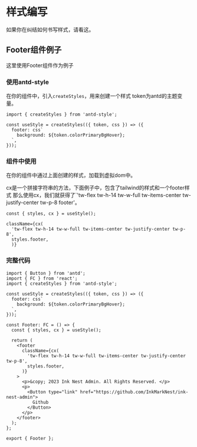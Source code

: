 # 样式编写

如果你在纠结如何书写样式，请看这。

## Footer组件例子

这里使用Footer组件作为例子

### 使用antd-style

在你的组件中，引入`createStyles`，用来创建一个样式
token为antd的主题变量。

``` tsx
import { createStyles } from 'antd-style';

const useStyle = createStyles(({ token, css }) => ({
  footer: css`
    background: ${token.colorPrimaryBgHover};
  `,
}));
```

### 组件中使用

在你的组件中通过上面创建的样式，加载到虚拟dom中。

cx是一个拼接字符串的方法，下面例子中，包含了tailwind的样式和一个footer样式
那么使用cx，我们就获得了`'tw-flex tw-h-14 tw-w-full tw-items-center tw-justify-center tw-p-8 footer'。

``` tsx
const { styles, cx } = useStyle();

className={cx(
  'tw-flex tw-h-14 tw-w-full tw-items-center tw-justify-center tw-p-8',
  styles.footer,
  )}
```

### 完整代码

``` tsx
import { Button } from 'antd';
import { FC } from 'react';
import { createStyles } from 'antd-style';

const useStyle = createStyles(({ token, css }) => ({
  footer: css`
    background: ${token.colorPrimaryBgHover};
  `,
}));

const Footer: FC = () => {
  const { styles, cx } = useStyle();

  return (
    <footer
      className={cx(
        'tw-flex tw-h-14 tw-w-full tw-items-center tw-justify-center tw-p-8',
        styles.footer,
      )}
    >
      <p>&copy; 2023 Ink Nest Admin. All Rights Reserved. </p>
      <p>
        <Button type="link" href="https://github.com/InkMarkNest/ink-nest-admin">
          Github
        </Button>
      </p>
    </footer>
  );
};

export { Footer };
```
